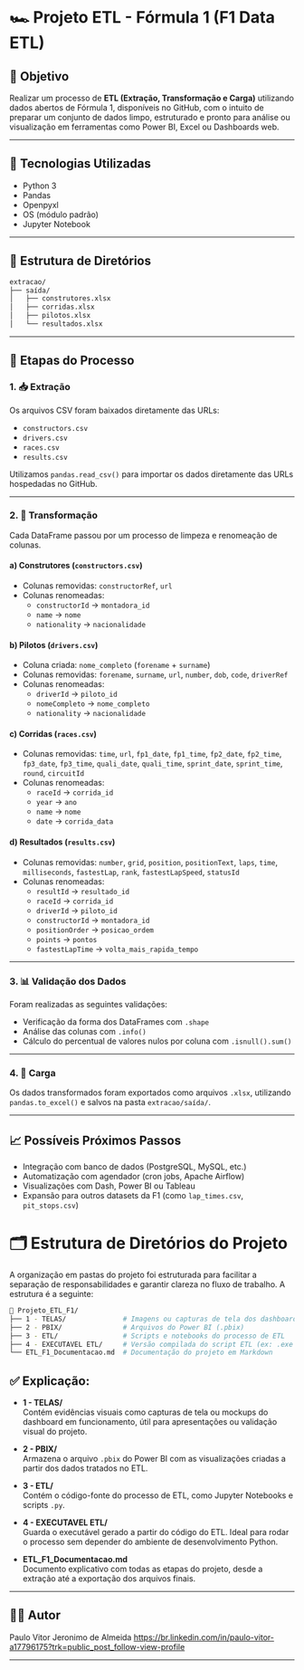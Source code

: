 
# 🏎️ Projeto ETL - Fórmula 1 (F1 Data ETL)

## 📌 Objetivo

Realizar um processo de **ETL (Extração, Transformação e Carga)** utilizando dados abertos de Fórmula 1, disponíveis no GitHub, com o intuito de preparar um conjunto de dados limpo, estruturado e pronto para análise ou visualização em ferramentas como Power BI, Excel ou Dashboards web.

---

## 🧰 Tecnologias Utilizadas

- Python 3
- Pandas
- Openpyxl
- OS (módulo padrão)
- Jupyter Notebook

---

## 📁 Estrutura de Diretórios

```bash
extracao/
├── saída/
│   ├── construtores.xlsx
│   ├── corridas.xlsx
│   ├── pilotos.xlsx
│   └── resultados.xlsx
```

---

## 🧪 Etapas do Processo

### 1. 📥 Extração

Os arquivos CSV foram baixados diretamente das URLs:

- `constructors.csv`
- `drivers.csv`
- `races.csv`
- `results.csv`

Utilizamos `pandas.read_csv()` para importar os dados diretamente das URLs hospedadas no GitHub.

---

### 2. 🧹 Transformação

Cada DataFrame passou por um processo de limpeza e renomeação de colunas.

#### a) Construtores (`constructors.csv`)

- Colunas removidas: `constructorRef`, `url`
- Colunas renomeadas:
  - `constructorId` → `montadora_id`
  - `name` → `nome`
  - `nationality` → `nacionalidade`

#### b) Pilotos (`drivers.csv`)

- Coluna criada: `nome_completo` (`forename` + `surname`)
- Colunas removidas: `forename`, `surname`, `url`, `number`, `dob`, `code`, `driverRef`
- Colunas renomeadas:
  - `driverId` → `piloto_id`
  - `nomeCompleto` → `nome_completo`
  - `nationality` → `nacionalidade`

#### c) Corridas (`races.csv`)

- Colunas removidas: `time`, `url`, `fp1_date`, `fp1_time`, `fp2_date`, `fp2_time`, `fp3_date`, `fp3_time`, `quali_date`, `quali_time`, `sprint_date`, `sprint_time`, `round`, `circuitId`
- Colunas renomeadas:
  - `raceId` → `corrida_id`
  - `year` → `ano`
  - `name` → `nome`
  - `date` → `corrida_data`

#### d) Resultados (`results.csv`)

- Colunas removidas: `number`, `grid`, `position`, `positionText`, `laps`, `time`, `milliseconds`, `fastestLap`, `rank`, `fastestLapSpeed`, `statusId`
- Colunas renomeadas:
  - `resultId` → `resultado_id`
  - `raceId` → `corrida_id`
  - `driverId` → `piloto_id`
  - `constructorId` → `montadora_id`
  - `positionOrder` → `posicao_ordem`
  - `points` → `pontos`
  - `fastestLapTime` → `volta_mais_rapida_tempo`

---

### 3. 📊 Validação dos Dados

Foram realizadas as seguintes validações:

- Verificação da forma dos DataFrames com `.shape`
- Análise das colunas com `.info()`
- Cálculo do percentual de valores nulos por coluna com `.isnull().sum()`

---

### 4. 💾 Carga

Os dados transformados foram exportados como arquivos `.xlsx`, utilizando `pandas.to_excel()` e salvos na pasta `extracao/saída/`.

---

## 📈 Possíveis Próximos Passos

- Integração com banco de dados (PostgreSQL, MySQL, etc.)
- Automatização com agendador (cron jobs, Apache Airflow)
- Visualizações com Dash, Power BI ou Tableau
- Expansão para outros datasets da F1 (como `lap_times.csv`, `pit_stops.csv`)


# 🗂️ Estrutura de Diretórios do Projeto

A organização em pastas do projeto foi estruturada para facilitar a separação de responsabilidades e garantir clareza no fluxo de trabalho. A estrutura é a seguinte:

```bash
📁 Projeto_ETL_F1/
├── 1 - TELAS/              # Imagens ou capturas de tela dos dashboards ou análises
├── 2 - PBIX/               # Arquivos do Power BI (.pbix)
├── 3 - ETL/                # Scripts e notebooks do processo de ETL
├── 4 - EXECUTAVEL ETL/     # Versão compilada do script ETL (ex: .exe gerado com PyInstaller)
└── ETL_F1_Documentacao.md  # Documentação do projeto em Markdown
```

## ✅ Explicação:

- **1 - TELAS/**  
  Contém evidências visuais como capturas de tela ou mockups do dashboard em funcionamento, útil para apresentações ou validação visual do projeto.

- **2 - PBIX/**  
  Armazena o arquivo `.pbix` do Power BI com as visualizações criadas a partir dos dados tratados no ETL.

- **3 - ETL/**  
  Contém o código-fonte do processo de ETL, como Jupyter Notebooks e scripts `.py`.

- **4 - EXECUTAVEL ETL/**  
  Guarda o executável gerado a partir do código do ETL. Ideal para rodar o processo sem depender do ambiente de desenvolvimento Python.

- **ETL_F1_Documentacao.md**  
  Documento explicativo com todas as etapas do projeto, desde a extração até a exportação dos arquivos finais.

---

## 👨‍💻 Autor

Paulo Vitor Jeronimo de Almeida 
https://br.linkedin.com/in/paulo-vitor-a17796175?trk=public_post_follow-view-profile

---
